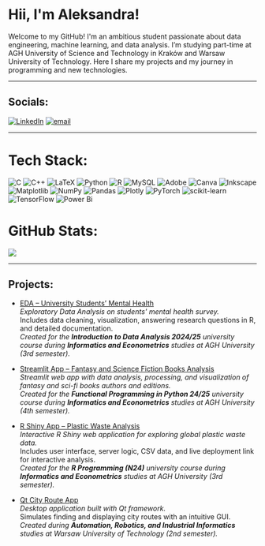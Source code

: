 # Hii, I'm Aleksandra!
Welcome to my GitHub! I'm an ambitious student passionate about data engineering, machine learning, and data analysis. I’m studying part-time at AGH University of Science and Technology in Kraków and Warsaw University of Technology. Here I share my projects and my journey in programming and new technologies.

---

## Socials:
[![LinkedIn](https://img.shields.io/badge/LinkedIn-%230077B5.svg?logo=linkedin&logoColor=white)](https://linkedin.com/in/www.linkedin.com/in/aleksandra-konopelska-684592331) [![email](https://img.shields.io/badge/Email-D14836?logo=gmail&logoColor=white)](mailto:aleksandrakn16@gmail.com) 

---

# Tech Stack:
![C](https://img.shields.io/badge/c-%2300599C.svg?style=for-the-badge&logo=c&logoColor=white) ![C++](https://img.shields.io/badge/c++-%2300599C.svg?style=for-the-badge&logo=c%2B%2B&logoColor=white) ![LaTeX](https://img.shields.io/badge/latex-%23008080.svg?style=for-the-badge&logo=latex&logoColor=white) ![Python](https://img.shields.io/badge/python-3670A0?style=for-the-badge&logo=python&logoColor=ffdd54) ![R](https://img.shields.io/badge/r-%23276DC3.svg?style=for-the-badge&logo=r&logoColor=white) ![MySQL](https://img.shields.io/badge/mysql-4479A1.svg?style=for-the-badge&logo=mysql&logoColor=white) ![Adobe](https://img.shields.io/badge/adobe-%23FF0000.svg?style=for-the-badge&logo=adobe&logoColor=white) ![Canva](https://img.shields.io/badge/Canva-%2300C4CC.svg?style=for-the-badge&logo=Canva&logoColor=white) ![Inkscape](https://img.shields.io/badge/Inkscape-e0e0e0?style=for-the-badge&logo=inkscape&logoColor=080A13) ![Matplotlib](https://img.shields.io/badge/Matplotlib-%23ffffff.svg?style=for-the-badge&logo=Matplotlib&logoColor=black) ![NumPy](https://img.shields.io/badge/numpy-%23013243.svg?style=for-the-badge&logo=numpy&logoColor=white) ![Pandas](https://img.shields.io/badge/pandas-%23150458.svg?style=for-the-badge&logo=pandas&logoColor=white) ![Plotly](https://img.shields.io/badge/Plotly-%233F4F75.svg?style=for-the-badge&logo=plotly&logoColor=white) ![PyTorch](https://img.shields.io/badge/PyTorch-%23EE4C2C.svg?style=for-the-badge&logo=PyTorch&logoColor=white) ![scikit-learn](https://img.shields.io/badge/scikit--learn-%23F7931E.svg?style=for-the-badge&logo=scikit-learn&logoColor=white) ![TensorFlow](https://img.shields.io/badge/TensorFlow-%23FF6F00.svg?style=for-the-badge&logo=TensorFlow&logoColor=white) ![Power Bi](https://img.shields.io/badge/power_bi-F2C811?style=for-the-badge&logo=powerbi&logoColor=black)
# GitHub Stats:
![](https://github-readme-stats.vercel.app/api/top-langs/?username=aleksandrak671&theme=dark&hide_border=false&include_all_commits=true&count_private=true&layout=compact)

---

## Projects: 
- [EDA – University Students’ Mental Health](https://github.com/aleksandrak671/EDA-Zdrowie-psychiczne-Student-w-University-Students-Mental-Health-)  
  *Exploratory Data Analysis on students' mental health survey.*  
  Includes data cleaning, visualization, answering research questions in R, and detailed documentation.  
  _Created for the **Introduction to Data Analysis 2024/25** university course during **Informatics and Econometrics** studies at AGH University (3rd semester)._

- [Streamlit App – Fantasy and Science Fiction Books Analysis](https://github.com/aleksandrak671/Streamlit-App-Fantasy-and-Science-Fiction-Books-Analysis-of-Authors-and-Number-of-Editions)  
  *Streamlit web app with data analysis, processing, and visualization of fantasy and sci-fi books authors and editions.*  
  _Created for the **Functional Programming in Python 24/25** university course during **Informatics and Econometrics** studies at AGH University (4th semester)._

- [R Shiny App – Plastic Waste Analysis](https://github.com/aleksandrak671/R-Shiny)  
  *Interactive R Shiny web application for exploring global plastic waste data.*  
  Includes user interface, server logic, CSV data, and live deployment link for interactive analysis.  
  _Created for the **R Programming (N24)** university course during **Informatics and Econometrics** studies at AGH University (3rd semester)._

- [Qt City Route App](https://github.com/aleksandrak671/Qt-City-Route-App)  
  *Desktop application built with Qt framework.*  
  Simulates finding and displaying city routes with an intuitive GUI.  
  _Created during **Automation, Robotics, and Industrial Informatics** studies at Warsaw University of Technology (2nd semester)._
